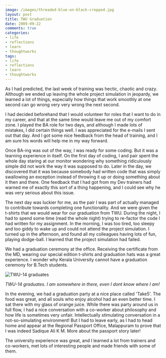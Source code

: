 ```yaml
---
image: /images/threaded-blue-on-black-cropped.jpg
layout: post
title: TWU Graduation
date: 2009-09-22
comments: true
categories:
- life
- reflections
- learn
- thoughtworks
tags:
- life
- reflections
- learn
- thoughtworks
---
```


As I had predicted, the last week of training was hectic, chaotic and crazy. Although we ended up leaving the whole project simulation in jeopardy, we learned a lot of things, especially how things that work smoothly at one second can go wrong very very wrong the next second.

I had decided beforehand that I would volunteer for roles that I want to do in my career, and that at the same time would leave me out of my comfort zone. I played the BA role for two days, and although I made lots of mistakes, I did certain things well. I was appreciated for the e-mails I sent out that day. And I got some nice feedback from the head of training, and I am sure his words will help me in my way forward.

Once BA-ing was out of the way, I was ready for some coding. But it was a learning experience in itself. On the first day of coding, I and pair spent the whole day staring at our monitor wondering why something ridiculously simple did not work the way it was supposed to do. Later in the day, we discovered that it was because somebody had written code that was simply swallowing an exception instead of throwing it up or doing something about it then and there. One feedback that I had got from my Dev trainers had warned me of exactly this sort of a thing happening, and I could see why he was very serious about this issue.

The next day was luckier for me, as the pair I was part of actually managed to contribute towards completing one functionality. And we were given the t-shirts that we would wear for our graduation from TWU. During the night, I had to spend some time (read the whole night) trying to re-factor the code I had written for my assignment. In the morning, I was too tired, too sleepy and too giddy to wake up and could not attend the project simulation. I turned up in the afternoon, and found all my colleagues having lots of fun, playing dodge-ball. I learned that the project simulation had failed.

We had a graduation ceremony at the office. Receiving the certificate from the MD, wearing our special edition t-shirts and graduation hats was a great experience. I wonder why Kerala University cannot have a graduation ceremony for B.Tech students.

![TWU-14 graduates](http://2.bp.blogspot.com/_bZ_kjFIgY0w/Srh7h88cjtI/AAAAAAAABQA/uq5OEtmKWkc/s320/DSC06527.JPG)

*TWU-14 graduates. I am somewhere in there, even I dont know where I am!*

In the evening, we had a graduation party at a nice place called 'Take5'. The food was great, and all souls who enjoy alcohol had an even better time. I sat there with my glass of orange juice. While there was party around us in full flow, I had a nice conversation with a co-worker about philosophy and how life is sometimes very unfair. Intellectually stimulating conversation in a not-so-simulating environment! But I had to leave early, as I had to head home and appear at the Regional Passport Office, Malappuram to prove that I was indeed Sadique Ali K M. More about the passport story later!

The university experience was great, and I learned a lot from trainers and co-workers, met lots of interesting people and made friends with some of them.
